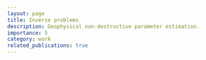 ```yaml
---
layout: page
title: Inverse problems
description: Geophysical non-destructive parameter estimation.
importance: 5
category: work
related_publications: true
---
```


